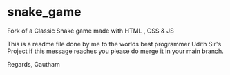 # snake_game
Fork of a  Classic Snake game made with HTML , CSS &amp; JS

This is a readme file done by me to the worlds best programmer Udith Sir's Project
if this message reaches you please do merge it in your main branch.

Regards,
Gautham
